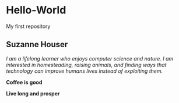 # Hello-World
My first repository
## Suzanne Houser

*I am a lifelong learner who enjoys computer science and nature. I am interested in homesteading, raising animals, and finding ways that technology can improve humans lives instead of exploiting them.*

**Coffee is good**

**Live long and prosper**
